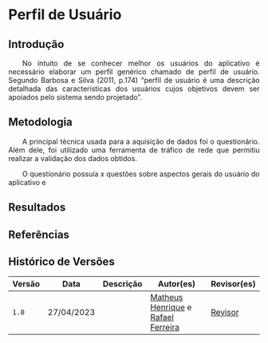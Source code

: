 # Perfil de Usuário

## Introdução

<p style="text-align: justify;">&emsp;&emsp;No intuito de se conhecer melhor os usuários do aplicativo é necessário elaborar um perfil genérico chamado de perfil de usuário. Segundo Barbosa e Silva (2011, p.174) “perfil de usuário é uma descrição detalhada das características dos usuários cujos objetivos devem ser apoiados pelo sistema sendo projetado”.</p>

## Metodologia

<p style="text-align: justify;">&emsp;&emsp;A principal técnica usada para a aquisição de dados foi o questionário. Além dele, foi utilizado uma ferramenta de tráfico de rede que permitiu realizar a validação dos dados obtidos.</p>

<p style="text-align: justify;">&emsp;&emsp;O questionário possuía x questões sobre aspectos gerais do usuário do aplicativo e </p>

## Resultados

## Referências

## Histórico de Versões

| Versão | Data       | Descrição | Autor(es)                                                                                           | Revisor(es) |
| ------ | ---------- | --------- | --------------------------------------------------------------------------------------------------- | ----------- |
| `1.0`  | 27/04/2023 |           | [Matheus Henrique](https://github.com/mathonaut) e [Rafael Ferreira](https://github.com/RafaelCLG0) | [Revisor]() |
